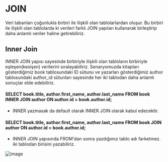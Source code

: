 # JOIN
Veri tabanları çoğunlukla birbiri ile ilişkili olan tablolarlardan oluşur. Bu birbiri ile ilişkili olan tablolarda ki verileri farklı JOIN yapıları kullanarak birleştirip daha anlamlı veriler haline getirebiliriz.

## Inner Join
INNER JOIN yapısı sayesinde birbiriyle ilişkili olan tabloların birbiriyle eşleşen(kesişen) verilerini sıralayabiliriz. Senaryomuzda kitapları gösterdiğimiz book tablosundaki ID sütunu ve yazarları gösterdiğimiz author tablosundaki author_id sütunları sayesinde her iki tablodan daha anlamlı sonuçlar elde edebiliriz.

#### SELECT book.title, author.first_name, author.last_name FROM book INNER JOIN author ON author.id = book.author.id;  

- INNER yazmasak da default olarak INNER JOIN olarak kabul edecektir.

#### SELECT book.title, author.first_name, author.last_name FROM book  JOIN author ON author.id = book.author.id;

- INNER JOIN yapısında FROM'dan sonra yazdığımız tablo adı farketmez. iki tablodan birisini yazabiliriz. 

![image](https://user-images.githubusercontent.com/45708619/234887243-97b6bbc8-5a73-4d6e-ac4f-059917ddaf3c.png)
